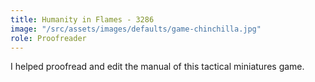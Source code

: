 ```yaml
---
title: Humanity in Flames - 3286
image: "/src/assets/images/defaults/game-chinchilla.jpg"
role: Proofreader
---
```


I helped proofread and edit the manual of this tactical miniatures game.
